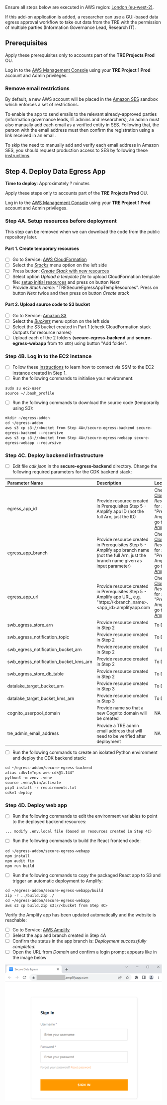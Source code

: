 Ensure all steps below are executed in AWS region: [London (eu-west-2)](https://eu-west-2.console.aws.amazon.com/).

If this add-on application is added, a researcher can use a GUI-based data egress approval workflow to take out data from the TRE with the permission of multiple parties (Information Governance Lead, Research IT).

## Prerequisites

Apply these prerequisites only to accounts part of the **TRE Projects Prod** OU.

Log in to the [AWS Management Console](https://console.aws.amazon.com/) using your **TRE Project 1 Prod** account and Admin privileges.

### Remove email restrictions

By default, a new AWS account will be placed in the [Amazon SES](https://aws.amazon.com/ses/) sandbox which enforces a set of restrictions.

To enable the app to send emails to the relevant already-approved parties (information governance leads, IT admins and researchers), an admin must also manually add each email as a verified entity in SES. Following that, the person with the email address must then confirm the registration using a link received in an email.

To skip the need to manually add and verify each email address in Amazon SES, you should request production access to SES by following these [instructions](https://docs.aws.amazon.com/ses/latest/dg/request-production-access.html).

## Step 4. Deploy Data Egress App

**Time to deploy**: Approximately ? minutes

Apply these steps only to accounts part of the **TRE Projects Prod** OU.

Log in to the [AWS Management Console](https://console.aws.amazon.com/) using your **TRE Project 1 Prod** account and Admin privileges.

### Step 4A. Setup resources before deployment

This step can be removed when we can download the code from the public repository later.

#### Part 1. Create temporary resources

- [ ] Go to Service: [AWS CloudFormation](https://eu-west-2.console.aws.amazon.com/cloudformation/home?region=eu-west-2#/)
- [ ] Select the [*Stacks*](https://eu-west-2.console.aws.amazon.com/cloudformation/home?region=eu-west-2#/stacks) menu option on the left side
- [ ] Press button: [*Create Stack* with new resources](https://eu-west-2.console.aws.amazon.com/cloudformation/home?region=eu-west-2#/stacks/create/template)
- [ ] Select option *Upload a template file* to upload CloudFormation template file: [setup initial resources](../../src/secure_data_egress/ToBeRemoved-SetupTemporaryResources-Cfn.yaml) and press on button *Next*
- [ ] Provide *Stack name*: "TRESecureEgressAppTempResources". Press on button *Next* twice and then press on button *Create stack*

#### Part 2. Upload source code to S3 bucket

- [ ] Go to Service: [Amazon S3](https://console.aws.amazon.com/s3/get-started?region=eu-west-2)
- [ ] Select the [*Buckets*](https://console.aws.amazon.com/s3/buckets?region=eu-west-2) menu option on the left side
- [ ] Select the S3 bucket created in Part 1 (check CloudFormation stack Outputs for resource names)
- [ ] Upload each of the 2 folders (**secure-egress-backend** and **secure-egress-webapp** from `TO ADD`) using button "Add folder".

### Step 4B. Log in to the EC2 instance

- [ ] Follow these [instructions](https://docs.aws.amazon.com/AWSEC2/latest/UserGuide/session-manager.html) to learn how to connect via SSM to the EC2 instance created in Step 1.
- [ ] Run the following commands to initialise your environment:
```
sudo su ec2-user
source ~/.bash_profile
```

- [ ] Run the following commands to download the source code (temporarily using S3):
```
mkdir ~/egress-addon
cd ~/egress-addon
aws s3 cp s3://<bucket from Step 4A>/secure-egress-backend secure-egress-backend --recursive
aws s3 cp s3://<bucket from Step 4A>/secure-egress-webapp secure-egress-webapp --recursive
```

### Step 4C. Deploy backend infrastructure

- [ ] Edit file *cdk.json* in the **secure-egress-backend** directory. Change the following required parameters for the CDK backend stack:

|Parameter Name|Description|Location|
|:-----------------|:-----------|:-------------|
|egress_app_id|Provide resource created in Prerequisites Step 5 - Amplify app ID (not the full Arn, just the ID) |Check [AWS CloudFormation](https://eu-west-2.console.aws.amazon.com/cloudformation/home?region=eu-west-2#/) *Resources* tab for *Stack* "Prerequisite-AmplifyApp" or go to [AWS Amplify](https://eu-west-2.console.aws.amazon.com/amplify/home?region=eu-west-2#/home)|
|egress_app_branch|Provide resource created in Prerequisites Step 5 - Amplify app branch name (not the full Arn, just the branch name given as input parameter) |Check [AWS CloudFormation](https://eu-west-2.console.aws.amazon.com/cloudformation/home?region=eu-west-2#/) *Resources* tab for *Stack* "Prerequisite-AmplifyApp" or go to [AWS Amplify](https://eu-west-2.console.aws.amazon.com/amplify/home?region=eu-west-2#/home)|
|egress_app_url|Provide resource created in Prerequisites Step 5 - Amplify app URL, e.g. "https://<branch_name>.<app_id>.amplifyapp.com |Check [AWS CloudFormation](https://eu-west-2.console.aws.amazon.com/cloudformation/home?region=eu-west-2#/) *Resources* tab for *Stack* "Prerequisite-AmplifyApp" or go to [AWS Amplify](https://eu-west-2.console.aws.amazon.com/amplify/home?region=eu-west-2#/home)|
|swb_egress_store_arn|Provide resource created in Step 2|To Do|
|swb_egress_notification_topic|Provide resource created in Step 2|To Do|
|swb_egress_notification_bucket_arn|Provide resource created in Step 2|To Do|
|swb_egress_notification_bucket_kms_arn|Provide resource created in Step 2|To Do|
|swb_egress_store_db_table|Provide resource created in Step 2|To Do|
|datalake_target_bucket_arn|Provide resource created in Step 3|To Do|
|datalake_target_bucket_kms_arn|Provide resource created in Step 3|To Do|
|cognito_userpool_domain|Provide name so that a new Cognito domain will be created|NA|
|tre_admin_email_address|Provide a TRE admin email address that will need to be verified after deployment|NA|

- [ ] Run the following commands to create an isolated Python environment and deploy the CDK backend stack:
```
cd ~/egress-addon/secure-egress-backend
alias cdkv1="npx aws-cdk@1.144"
python3 -m venv .venv
source .venv/bin/activate
pip3 install -r requirements.txt
cdkv1 deploy
```

### Step 4D. Deploy web app

- [ ] Run the following commands to edit the environment variables to point to the deployed backend resources:
```
... modify .env.local file (based on resources created in Step 4C)
```

- [ ] Run the following commands to build the React frontend code:
```
cd ~/egress-addon/secure-egress-webapp
npm install
npm audit fix
npm run build
```

- [ ] Run the following commands to copy the packaged React app to S3 and trigger an automatic deployment to Amplify:
```
cd ~/egress-addon/secure-egress-webapp/build
zip -r ../build.zip ./
cd ~/egress-addon/secure-egress-webapp
aws s3 cp build.zip s3://<bucket from Step 4C>
```

Verify the Amplify app has been updated automatically and the website is reachable:
- [ ] Go to Service: [AWS Amplify](https://eu-west-2.console.aws.amazon.com/amplify/home?region=eu-west-2#/)
- [ ] Select the app and branch created in Step 4A
- [ ] Confirm the status in the app branch is: *Deployment successfully completed.*
- [ ] Open the URL from *Domain* and confirm a login prompt appears like in the image below

![Egress App Website](../../res/images/Status-EgressAppDeployed.png)
